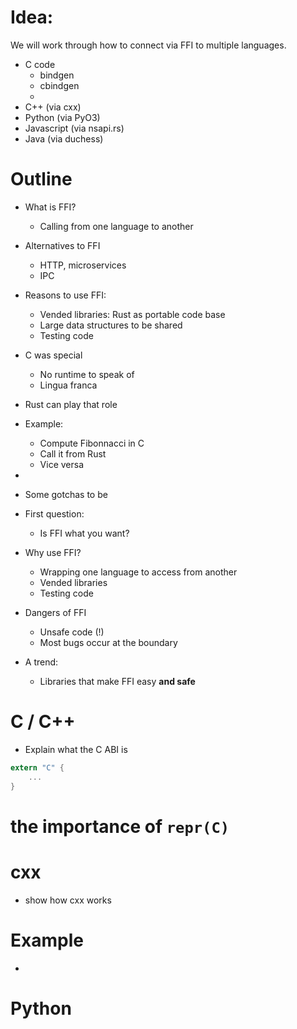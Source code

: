 # Idea: 

We will work through how to connect via FFI to multiple languages.

* C code
    * bindgen
    * cbindgen
    * 
* C++ (via cxx)
* Python (via PyO3)
* Javascript (via nsapi.rs)
* Java (via duchess)

# Outline

* What is FFI?
    * Calling from one language to another
* Alternatives to FFI
    * HTTP, microservices
    * IPC
* Reasons to use FFI:
    * Vended libraries: Rust as portable code base
    * Large data structures to be shared
    * Testing code
* C was special
    * No runtime to speak of
    * Lingua franca
* Rust can play that role
* Example:
    * Compute Fibonnacci in C
    * Call it from Rust
    * Vice versa
* 
* Some gotchas to be 

* First question:
    * Is FFI what you want?
* Why use FFI?
    * Wrapping one language to access from another
    * Vended libraries
    * Testing code
* Dangers of FFI
    * Unsafe code (!)
    * Most bugs occur at the boundary
* A trend:
    * Libraries that make FFI easy **and safe**

# C / C++

* Explain what the C ABI is

```rust
extern "C" {
    ...
}
```

# the importance of `repr(C)`

# cxx

* show how cxx works

# Example

* 

# Python



